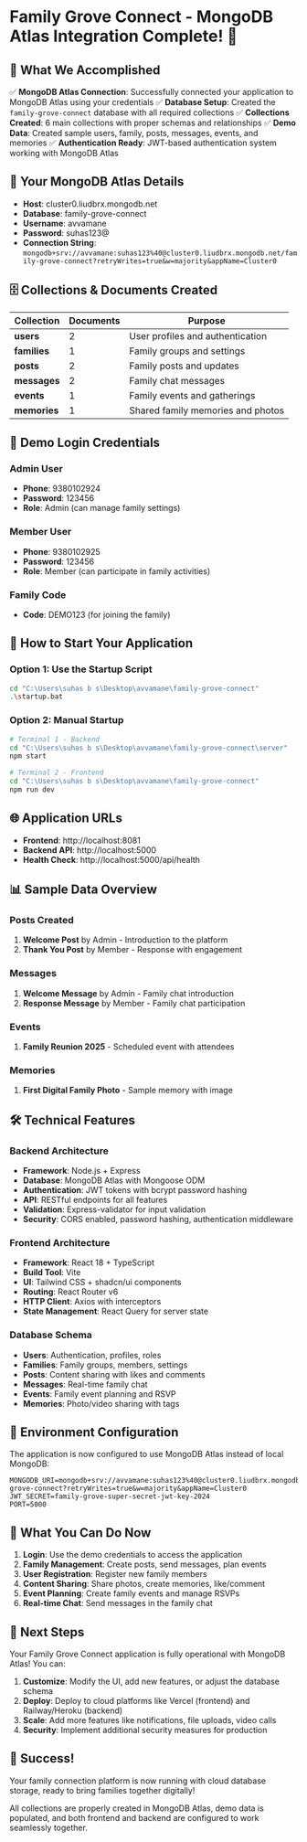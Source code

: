 # Family Grove Connect - MongoDB Atlas Integration Complete! 🎉

## 🌟 What We Accomplished

✅ **MongoDB Atlas Connection**: Successfully connected your application to MongoDB Atlas using your credentials
✅ **Database Setup**: Created the `family-grove-connect` database with all required collections
✅ **Collections Created**: 6 main collections with proper schemas and relationships
✅ **Demo Data**: Created sample users, family, posts, messages, events, and memories
✅ **Authentication Ready**: JWT-based authentication system working with MongoDB Atlas

## 🔗 Your MongoDB Atlas Details

- **Host**: cluster0.liudbrx.mongodb.net
- **Database**: family-grove-connect
- **Username**: avvamane
- **Password**: suhas123@
- **Connection String**: `mongodb+srv://avvamane:suhas123%40@cluster0.liudbrx.mongodb.net/family-grove-connect?retryWrites=true&w=majority&appName=Cluster0`

## 🗄️ Collections & Documents Created

| Collection | Documents | Purpose |
|------------|-----------|---------|
| **users** | 2 | User profiles and authentication |
| **families** | 1 | Family groups and settings |
| **posts** | 2 | Family posts and updates |
| **messages** | 2 | Family chat messages |
| **events** | 1 | Family events and gatherings |
| **memories** | 1 | Shared family memories and photos |

## 👥 Demo Login Credentials

### Admin User
- **Phone**: 9380102924
- **Password**: 123456
- **Role**: Admin (can manage family settings)

### Member User
- **Phone**: 9380102925
- **Password**: 123456
- **Role**: Member (can participate in family activities)

### Family Code
- **Code**: DEMO123 (for joining the family)

## 🚀 How to Start Your Application

### Option 1: Use the Startup Script
```bash
cd "C:\Users\suhas b s\Desktop\avvamane\family-grove-connect"
.\startup.bat
```

### Option 2: Manual Startup
```bash
# Terminal 1 - Backend
cd "C:\Users\suhas b s\Desktop\avvamane\family-grove-connect\server"
npm start

# Terminal 2 - Frontend
cd "C:\Users\suhas b s\Desktop\avvamane\family-grove-connect"
npm run dev
```

## 🌐 Application URLs

- **Frontend**: http://localhost:8081
- **Backend API**: http://localhost:5000
- **Health Check**: http://localhost:5000/api/health

## 📊 Sample Data Overview

### Posts Created
1. **Welcome Post** by Admin - Introduction to the platform
2. **Thank You Post** by Member - Response with engagement

### Messages
1. **Welcome Message** by Admin - Family chat introduction
2. **Response Message** by Member - Family chat participation

### Events
1. **Family Reunion 2025** - Scheduled event with attendees

### Memories
1. **First Digital Family Photo** - Sample memory with image

## 🛠️ Technical Features

### Backend Architecture
- **Framework**: Node.js + Express
- **Database**: MongoDB Atlas with Mongoose ODM
- **Authentication**: JWT tokens with bcrypt password hashing
- **API**: RESTful endpoints for all features
- **Validation**: Express-validator for input validation
- **Security**: CORS enabled, password hashing, authentication middleware

### Frontend Architecture
- **Framework**: React 18 + TypeScript
- **Build Tool**: Vite
- **UI**: Tailwind CSS + shadcn/ui components
- **Routing**: React Router v6
- **HTTP Client**: Axios with interceptors
- **State Management**: React Query for server state

### Database Schema
- **Users**: Authentication, profiles, roles
- **Families**: Family groups, members, settings
- **Posts**: Content sharing with likes and comments
- **Messages**: Real-time family chat
- **Events**: Family event planning and RSVP
- **Memories**: Photo/video sharing with tags

## 🔧 Environment Configuration

The application is now configured to use MongoDB Atlas instead of local MongoDB:

```env
MONGODB_URI=mongodb+srv://avvamane:suhas123%40@cluster0.liudbrx.mongodb.net/family-grove-connect?retryWrites=true&w=majority&appName=Cluster0
JWT_SECRET=family-grove-super-secret-jwt-key-2024
PORT=5000
```

## 🎯 What You Can Do Now

1. **Login**: Use the demo credentials to access the application
2. **Family Management**: Create posts, send messages, plan events
3. **User Registration**: Register new family members
4. **Content Sharing**: Share photos, create memories, like/comment
5. **Event Planning**: Create family events and manage RSVPs
6. **Real-time Chat**: Send messages in the family chat

## 📝 Next Steps

Your Family Grove Connect application is fully operational with MongoDB Atlas! You can:

1. **Customize**: Modify the UI, add new features, or adjust the database schema
2. **Deploy**: Deploy to cloud platforms like Vercel (frontend) and Railway/Heroku (backend)
3. **Scale**: Add more features like notifications, file uploads, video calls
4. **Security**: Implement additional security measures for production

## 🎉 Success!

Your family connection platform is now running with cloud database storage, ready to bring families together digitally! 

All collections are properly created in MongoDB Atlas, demo data is populated, and both frontend and backend are configured to work seamlessly together.
